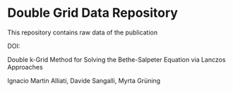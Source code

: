 # Double Grid Data Repository

This repository contains raw data of the publication

DOI:

Double k-Grid Method for Solving the Bethe-Salpeter Equation via Lanczos Approaches

Ignacio Martin Alliati, Davide Sangalli, Myrta Grüning

